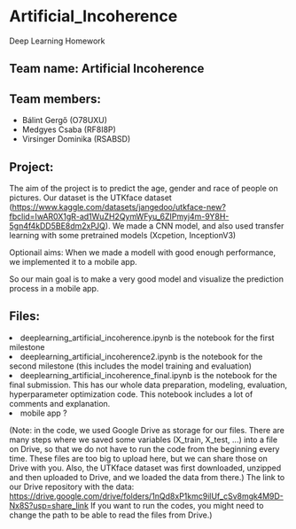 # Artificial_Incoherence
Deep Learning Homework

## Team name: Artificial Incoherence
## Team members:
 - Bálint Gergő (O78UXU)
 - Medgyes Csaba (RF8I8P)
 - Virsinger Dominika (RSABSD)
 
 ## Project:
  The aim of the project is to predict the age, gender and race of people on pictures.
  Our dataset is the UTKface dataset (https://www.kaggle.com/datasets/jangedoo/utkface-new?fbclid=IwAR0X1gR-ad1WuZH2QymWFyu_6ZIPmyj4m-9Y8H-5gn4f4kDD5BE8dm2xPJQ).
  We made a CNN model, and also used transfer learning with some pretrained models (Xcpetion, InceptionV3)
  
  Optionail aims:
  When we made a modell with good enough performance, we implemented it to a mobile app.
  
  So our main goal is to make a very good model and visualize the prediction process in a mobile app.
  
 ## Files:
  <li>deeplearning_artificial_incoherence.ipynb is the notebook for the first milestone
  <li>deeplearning_artificial_incoherence2.ipynb is the notebook for the second milestone (this includes the model training and evaluation)
  <li>deeplearning_artificial_incoherence_final.ipynb is the notebook for the final submission. This has our whole data preparation, modeling, evaluation, hyperparameter optimization code. This notebook includes a lot of comments and explanation.
  <li> mobile app ?
  
  (Note: in the code, we used Google Drive as storage for our files. There are many steps where we saved some variables (X_train, X_test, ...)
   into a file on Drive, so that we do not have to run the code from the beginning every time. These files are too big to upload here, but we can share those on Drive      with you. Also, the UTKface dataset was first downloaded, unzipped and then uploaded to Drive, and we loaded the data from there.)
   The link to our Drive repository with the data: https://drive.google.com/drive/folders/1nQd8xP1kmc9ilUf_cSv8mgk4M9D-Nx8S?usp=share_link
   If you want to run the codes, you might need to change the path to be able to read the files from Drive.)
